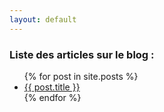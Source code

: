 ```yaml
---
layout: default
---
```


### Liste des articles sur le blog :

<ul>
  {% for post in site.posts %}
    <li>
      <a href="-/{{ post.url }}">{{ post.title }}</a>
    </li>
  {% endfor %}
</ul>
